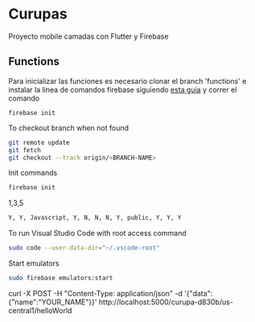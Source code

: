 # Curupas

Proyecto mobile camadas con Flutter y Firebase

## Functions

Para inicializar las funciones es necesario clonar el branch 'functions' e instalar la linea de comandos firebase siguiendo [esta guia](https://firebase.google.com/docs/functions/local-emulator) y correr el comando

```
firebase init
```

To checkout branch when not found

```sh
git remote update
git fetch 
git checkout --track origin/<BRANCH-NAME>
```

Init commands

```sh
firebase init
```

1,3,5

```sh
Y, Y, Javascript, Y, N, N, N, Y, public, Y, Y, Y
```

To run Visual Studio Code with root access command

```sh
sudo code --user-data-dir="~/.vscode-root"
```

Start emulators

```sh
sudo firebase emulators:start
```

curl -X POST -H "Content-Type: application/json"  -d '{"data":{"name":"YOUR_NAME"}}'  http://localhost:5000/curupa-d830b/us-central1/helloWorld
